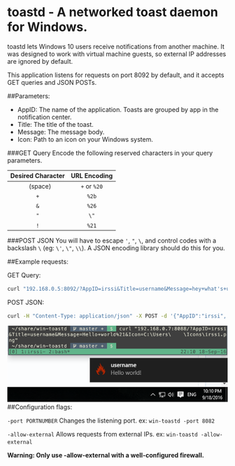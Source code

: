 # toastd - A networked toast daemon for Windows.

toastd lets Windows 10 users receive notifications from another machine. It was designed to work with virtual machine guests, so external IP addresses are ignored by default.

This application listens for requests on port 8092 by default, and it accepts
GET queries and JSON POSTs.

##Parameters:
  * AppID:       The name of the application. Toasts are grouped by app in the notification center.
  * Title:       The title of the toast.
  * Message:     The message body.
  * Icon:        Path to an icon on your Windows system.

###GET Query
Encode the following reserved characters in your query parameters.

| Desired Character |  URL Encoding  |
|:-----------------:|:--------------:|
| ` ` (space)       | `+` or `%20`   |
| `+`               | `%2b`          |
| `&`               | `%26`          |
| `"`               | `\"`           |
| `!`               | `%21`          |

###POST JSON
You will have to escape `'`, `"`, `\`, and control codes with a backslash `\` (eg: `\'`, `\"`, `\\`). A JSON encoding library should do this for you.

##Example requests:

GET Query:
  ```bash
  curl "192.168.0.5:8092/?AppID=irssi&Title=username&Message=hey+what's+up?&Icon=C:\Users\Username\Icons\irssi.png"
  ```

POST JSON:
  ```bash
  curl -H "Content-Type: application/json" -X POST -d '{"AppID":"irssi", "Title":"username", "Message":"some message", "Icon":"C:/Users/Username/Icons/irssi.png"}' 192.168.0.7:8092
  ```

  ![toast-screenshot](./irssi-notification.png)
##Configuration flags:

  `-port PORTNUMBER`      Changes the listening port.         ex: `win-toastd -port 8082`

  `-allow-external`      Allows requests from external IPs.  ex: `win-toastd -allow-external`

**Warning: Only use -allow-external with a well-configured firewall.**
